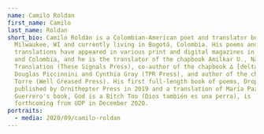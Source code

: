 ```yaml
---
name: Camilo Roldan
first_name: Camilo
last_name: Roldan
short_bio: Camilo Roldán is a Colombian-American poet and translator born in
  Milwaukee, WI and currently living in Bogotá, Colombia. His poems and
  translations have appeared in various print and digital magazines in the US
  and Colombia, and he is the translator of the chapbook Amilkar U., Nadaísta in
  Translation (These Signals Press), co-author of the chapbook ∆ [delta] with
  Douglas Piccinnini and Cynthia Gray (TPR Press), and author of the chapbook La
  Torre (Well Greased Press). His first full-length book of poems, Dropout, was
  published by Ornithopter Press in 2019 and a translation of María Paz
  Guerrero's book, God is a Bitch Too (Dios también es una perra), is
  forthcoming from UDP in December 2020.
portraits:
  - media: 2020/09/camilo-roldan
---
```

